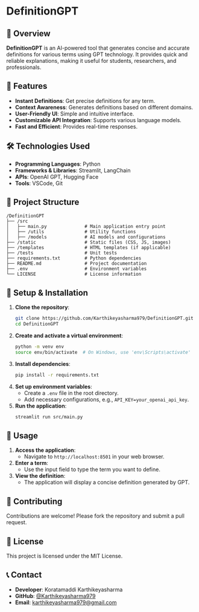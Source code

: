 # DefinitionGPT

## 📌 Overview
**DefinitionGPT** is an AI-powered tool that generates concise and accurate definitions for various terms using GPT technology. It provides quick and reliable explanations, making it useful for students, researchers, and professionals.

## 🚀 Features
- **Instant Definitions**: Get precise definitions for any term.
- **Context Awareness**: Generates definitions based on different domains.
- **User-Friendly UI**: Simple and intuitive interface.
- **Customizable API Integration**: Supports various language models.
- **Fast and Efficient**: Provides real-time responses.

## 🛠️ Technologies Used
- **Programming Languages**: Python
- **Frameworks & Libraries**: Streamlit, LangChain
- **APIs**: OpenAI GPT, Hugging Face
- **Tools**: VSCode, Git

## 📂 Project Structure
```
/DefinitionGPT
├── /src
│   ├── main.py              # Main application entry point
│   ├── /utils               # Utility functions
│   ├── /models              # AI models and configurations
├── /static                  # Static files (CSS, JS, images)
├── /templates               # HTML templates (if applicable)
├── /tests                   # Unit tests
├── requirements.txt         # Python dependencies
├── README.md                # Project documentation
├── .env                     # Environment variables
└── LICENSE                  # License information
```

## 🔧 Setup & Installation
1. **Clone the repository**:
   ```sh
   git clone https://github.com/Karthikeyasharma979/DefinitionGPT.git
   cd DefinitionGPT
   ```
2. **Create and activate a virtual environment**:
   ```sh
   python -m venv env
   source env/bin/activate  # On Windows, use 'env\Scripts\activate'
   ```
3. **Install dependencies**:
   ```sh
   pip install -r requirements.txt
   ```
4. **Set up environment variables**:
   - Create a `.env` file in the root directory.
   - Add necessary configurations, e.g., `API_KEY=your_openai_api_key`.
5. **Run the application**:
   ```sh
   streamlit run src/main.py
   ```

## 📌 Usage
1. **Access the application**:
   - Navigate to `http://localhost:8501` in your web browser.
2. **Enter a term**:
   - Use the input field to type the term you want to define.
3. **View the definition**:
   - The application will display a concise definition generated by GPT.

## 🤝 Contributing
Contributions are welcome! Please fork the repository and submit a pull request.

## 📜 License
This project is licensed under the MIT License.

## 📞 Contact
- **Developer**: Koratamaddi Karthikeyasharma
- **GitHub**: [@Karthikeyasharma979](https://github.com/Karthikeyasharma979)
- **Email**: karthikeyasharma979@gmail.com

